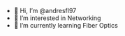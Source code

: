 - 👋 Hi, I’m @andresfl97
- 👀 I’m interested in Networking
- 🌱 I’m currently learning Fiber Optics


<!---
andresfl97/andresfl97 is a ✨ special ✨ repository because its `README.md` (this file) appears on your GitHub profile.
You can click the Preview link to take a look at your changes.
--->
